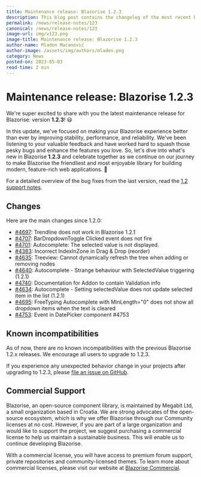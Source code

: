 ```yaml
---
title: Maintenance release: Blazorise 1.2.3
description: This blog post contains the changelog of the most recent bug fixes included in the Blazorise v1.2.3 release.
permalink: /news/release-notes/123
canonical: /news/release-notes/123
image-url: img/v123.png
image-title: Maintenance release: Blazorise 1.2.3
author-name: Mladen Macanović
author-image: /assets/img/authors/mladen.png
category: News
posted-on: 2023-05-03
read-time: 2 min
---
```


# Maintenance release: Blazorise 1.2.3

We're super excited to share with you the latest maintenance release for Blazorise: version **1.2.3**! 😃

In this update, we've focused on making your Blazorise experience better than ever by improving stability, performance, and reliability. We've been listening to your valuable feedback and have worked hard to squash those pesky bugs and enhance the features you love. So, let's dive into what's new in Blazorise **1.2.3** and celebrate together as we continue on our journey to make Blazorise the friendliest and most enjoyable library for building modern, feature-rich web applications. 🚀

For a detailed overview of the bug fixes from the last version, read the [1.2 support notes](https://github.com/Megabit/Blazorise/issues/4560).

## Changes

Here are the main changes since 1.2.0:

- [#4697](https://github.com/Megabit/Blazorise/issues/4697): Trendline does not work in Blazorise 1.2.1
- [#4707](https://github.com/Megabit/Blazorise/issues/4707): BarDropdownToggle Clicked event does not fire
- [#4701](https://github.com/Megabit/Blazorise/issues/4701): Autocomplete: The selected value is not displayed.
- [#4383](https://github.com/Megabit/Blazorise/issues/4383): Incorrect IndexInZone in Drag & Drop (reorder)
- [#4635](https://github.com/Megabit/Blazorise/issues/4635): Treeview: Cannot dynamically refresh the tree when adding or removing nodes
- [#4640](https://github.com/Megabit/Blazorise/issues/4640): Autocomplete - Strange behaviour with SelectedValue triggering (1.2.1)
- [#4740](https://github.com/Megabit/Blazorise/issues/4740): Documentation for Addon to contain Validation info
- [#4634](https://github.com/Megabit/Blazorise/issues/4634): Autocomplete - Setting selectedValue does not update selected item in the list (1.2.1)
- [#4695](https://github.com/Megabit/Blazorise/issues/4695): FreeTyping Autocomplete with MinLength="0" does not show all dropdown items when the text is cleared
- [#4753](https://github.com/Megabit/Blazorise/issues/): Event in DatePicker component #4753

## Known incompatibilities

As of now, there are no known incompatibilities with the previous Blazorise 1.2.x releases. We encourage all users to upgrade to 1.2.3.

If you experience any unexpected behavior change in your projects after upgrading to 1.2.3, please [file an issue on GitHub](https://github.com/Megabit/Blazorise/issues).

## Commercial Support

Blazorise, an open-source component library, is maintained by Megabit Ltd, a small organization based in Croatia. We are strong advocates of the open-source ecosystem, which is why we offer Blazorise through our Community licenses at no cost. However, if you are part of a large organization and would like to support the project, we suggest purchasing a commercial license to help us maintain a sustainable business. This will enable us to continue developing Blazorise.

With a commercial license, you will have access to premium forum support, private repositories and community-licensed themes. To learn more about commercial licenses, please visit our website at [Blazorise Commercial](https://blazorise.com/commercial).
